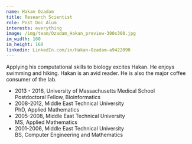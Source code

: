 ```yaml
---
name: Hakan Ozadam
title: Research Scientist
role: Post Doc Alum
interests: everything
image: /img/team/Ozadam_Hakan_preview-300x300.jpg
im_width: 160
im_height: 160 
linkedin: LinkedIn.com/in/Hakan-Ozadam-a9422090 
---
```

Applying his computational skills to biology excites Hakan.
  He enjoys swimming and hiking. 
  Hakan is an avid reader.
  He is also the major coffee consumer of the lab. 
  
* 2013 - 2016, University of Massachusetts Medical School   
Postdoctoral Fellow, Bioinformatics     
* 2008-2012, Middle East Technical University   
PhD, Applied Mathematics   
* 2005-2008, Middle East Technical University   
MS, Applied Mathematics  
* 2001-2006, Middle East Technical University   
BS, Computer Engineering and Mathematics
